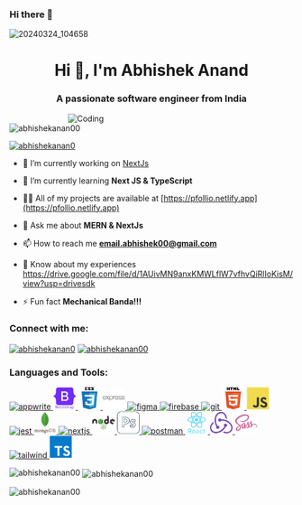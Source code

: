 ### Hi there 👋


![20240324_104658](https://github.com/AbhishekAnan00/AbhishekAnan00/assets/156063395/f8909d86-26e4-4087-97fb-4ef8c443a8f4)


<h1 align="center">Hi 👋, I'm Abhishek Anand</h1>
<h3 align="center">A passionate software engineer from India</h3>
<img align="right" alt="Coding" width="400" src="https://miro.medium.com/v2/resize:fit:1400/1*LUCpWcFxmS_Zi6I2s82z9w.png">

<p align="left"> <img src="https://komarev.com/ghpvc/?username=abhishekanan00&label=Profile%20views&color=0e75b6&style=flat" alt="abhishekanan00" /> </p>

<p align="left"> <a href="https://twitter.com/abhishekanan0" target="blank"><img src="https://img.shields.io/twitter/follow/abhishekanan0?logo=twitter&style=for-the-badge" alt="abhishekanan0" /></a> </p>

- 🔭 I’m currently working on [NextJs](sharesoon!!!)

- 🌱 I’m currently learning **Next JS & TypeScript**

- 👨‍💻 All of my projects are available at [https://pfollio.netlify.app](https://pfollio.netlify.app)

- 💬 Ask me about **MERN & NextJs**

- 📫 How to reach me **email.abhishek00@gmail.com**

- 📄 Know about my experiences https://drive.google.com/file/d/1AUivMN9anxKMWLflW7vfhvQiRlIoKisM/view?usp=drivesdk

- ⚡ Fun fact **Mechanical Banda!!!**

<h3 align="left">Connect with me:</h3>
<p align="left">
<a href="https://twitter.com/abhishekanan0" target="blank"><img align="center" src="https://raw.githubusercontent.com/rahuldkjain/github-profile-readme-generator/master/src/images/icons/Social/twitter.svg" alt="abhishekanan0" height="30" width="40" /></a>
<a href="https://linkedin.com/in/abhishekanan00" target="blank"><img align="center" src="https://raw.githubusercontent.com/rahuldkjain/github-profile-readme-generator/master/src/images/icons/Social/linked-in-alt.svg" alt="abhishekanan00" height="30" width="40" /></a>
</p>

<h3 align="left">Languages and Tools:</h3>
<p align="left"> <a href="https://appwrite.io" target="_blank" rel="noreferrer"> <img src="https://www.vectorlogo.zone/logos/appwriteio/appwriteio-icon.svg" alt="appwrite" width="40" height="40"/> </a> <a href="https://getbootstrap.com" target="_blank" rel="noreferrer"> <img src="https://raw.githubusercontent.com/devicons/devicon/master/icons/bootstrap/bootstrap-plain-wordmark.svg" alt="bootstrap" width="40" height="40"/> </a> <a href="https://www.w3schools.com/css/" target="_blank" rel="noreferrer"> <img src="https://raw.githubusercontent.com/devicons/devicon/master/icons/css3/css3-original-wordmark.svg" alt="css3" width="40" height="40"/> </a> <a href="https://expressjs.com" target="_blank" rel="noreferrer"> <img src="https://raw.githubusercontent.com/devicons/devicon/master/icons/express/express-original-wordmark.svg" alt="express" width="40" height="40"/> </a> <a href="https://www.figma.com/" target="_blank" rel="noreferrer"> <img src="https://www.vectorlogo.zone/logos/figma/figma-icon.svg" alt="figma" width="40" height="40"/> </a> <a href="https://firebase.google.com/" target="_blank" rel="noreferrer"> <img src="https://www.vectorlogo.zone/logos/firebase/firebase-icon.svg" alt="firebase" width="40" height="40"/> </a> <a href="https://git-scm.com/" target="_blank" rel="noreferrer"> <img src="https://www.vectorlogo.zone/logos/git-scm/git-scm-icon.svg" alt="git" width="40" height="40"/> </a> <a href="https://www.w3.org/html/" target="_blank" rel="noreferrer"> <img src="https://raw.githubusercontent.com/devicons/devicon/master/icons/html5/html5-original-wordmark.svg" alt="html5" width="40" height="40"/> </a> <a href="https://developer.mozilla.org/en-US/docs/Web/JavaScript" target="_blank" rel="noreferrer"> <img src="https://raw.githubusercontent.com/devicons/devicon/master/icons/javascript/javascript-original.svg" alt="javascript" width="40" height="40"/> </a> <a href="https://jestjs.io" target="_blank" rel="noreferrer"> <img src="https://www.vectorlogo.zone/logos/jestjsio/jestjsio-icon.svg" alt="jest" width="40" height="40"/> </a> <a href="https://www.mongodb.com/" target="_blank" rel="noreferrer"> <img src="https://raw.githubusercontent.com/devicons/devicon/master/icons/mongodb/mongodb-original-wordmark.svg" alt="mongodb" width="40" height="40"/> </a> <a href="https://nextjs.org/" target="_blank" rel="noreferrer"> <img src="https://cdn.worldvectorlogo.com/logos/nextjs-2.svg" alt="nextjs" width="40" height="40"/> </a> <a href="https://nodejs.org" target="_blank" rel="noreferrer"> <img src="https://raw.githubusercontent.com/devicons/devicon/master/icons/nodejs/nodejs-original-wordmark.svg" alt="nodejs" width="40" height="40"/> </a> <a href="https://www.photoshop.com/en" target="_blank" rel="noreferrer"> <img src="https://raw.githubusercontent.com/devicons/devicon/master/icons/photoshop/photoshop-line.svg" alt="photoshop" width="40" height="40"/> </a> <a href="https://postman.com" target="_blank" rel="noreferrer"> <img src="https://www.vectorlogo.zone/logos/getpostman/getpostman-icon.svg" alt="postman" width="40" height="40"/> </a> <a href="https://reactjs.org/" target="_blank" rel="noreferrer"> <img src="https://raw.githubusercontent.com/devicons/devicon/master/icons/react/react-original-wordmark.svg" alt="react" width="40" height="40"/> </a> <a href="https://redux.js.org" target="_blank" rel="noreferrer"> <img src="https://raw.githubusercontent.com/devicons/devicon/master/icons/redux/redux-original.svg" alt="redux" width="40" height="40"/> </a> <a href="https://sass-lang.com" target="_blank" rel="noreferrer"> <img src="https://raw.githubusercontent.com/devicons/devicon/master/icons/sass/sass-original.svg" alt="sass" width="40" height="40"/> </a> <a href="https://tailwindcss.com/" target="_blank" rel="noreferrer"> <img src="https://www.vectorlogo.zone/logos/tailwindcss/tailwindcss-icon.svg" alt="tailwind" width="40" height="40"/> </a> <a href="https://www.typescriptlang.org/" target="_blank" rel="noreferrer"> <img src="https://raw.githubusercontent.com/devicons/devicon/master/icons/typescript/typescript-original.svg" alt="typescript" width="40" height="40"/> </a> </p>

<p><img align="left" src="https://github-readme-stats.vercel.app/api/top-langs?username=abhishekanan00&show_icons=true&locale=en&layout=compact" alt="abhishekanan00" /></p>

<p>&nbsp;<img align="center" src="https://github-readme-stats.vercel.app/api?username=abhishekanan00&show_icons=true&locale=en" alt="abhishekanan00" /></p>

<p><img align="center" src="https://github-readme-streak-stats.herokuapp.com/?user=abhishekanan00&" alt="abhishekanan00" /></p>

